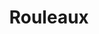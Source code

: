 ---
title: Rouleaux
image: src/assets/images/plastic-roll.png
imageAlt: Un rouleau de construction
products:
  - title: Rouleau textile
    subtitle: "HDPE"
    specs:
      - "Largeur: 30 pouces, 36 pouces"
      - "Épaisseur: 50 microns"
  - title: Rouleau de matelas
    subtitle: "LDPE"
    specs:
      - "Largeur: 1m20, 1m40, 1m65"
      - "Épaisseur: 50 microns"
  - title: Rouleau à linge
    subtitle: "LDPE"
    specs:
      - "Largeur: 25 pouces"
      - "Épaisseur: 35 microns"
  - title: Rouleau agricole
    subtitle: "LDPE"
    specs:
      - "Largeur: 1m42"
      - "Épaisseur: 70 microns"
      - "Utilisation: Pineapple plantation"
  - title: Rouleau de construction
    subtitle: "LDPE"
    specs:
      - "Largeur: 1m50"
      - "Épaisseur: 230 microns"
      - "Couleur: Black"
  - title: Bande d'avertissement
    subtitle: "HDPE"
    specs:
      - "Largeur: 4 pouces"
      - "Épaisseur: 50 microns"
      - "Couleur: Yellow"
  - title: Bande d'avertissement
    subtitle: "HDPE"
    specs:
      - "Largeur: 4 pouces"
      - "Épaisseur: 50 microns"
      - "Couleur: Yellow with red stripes"
---